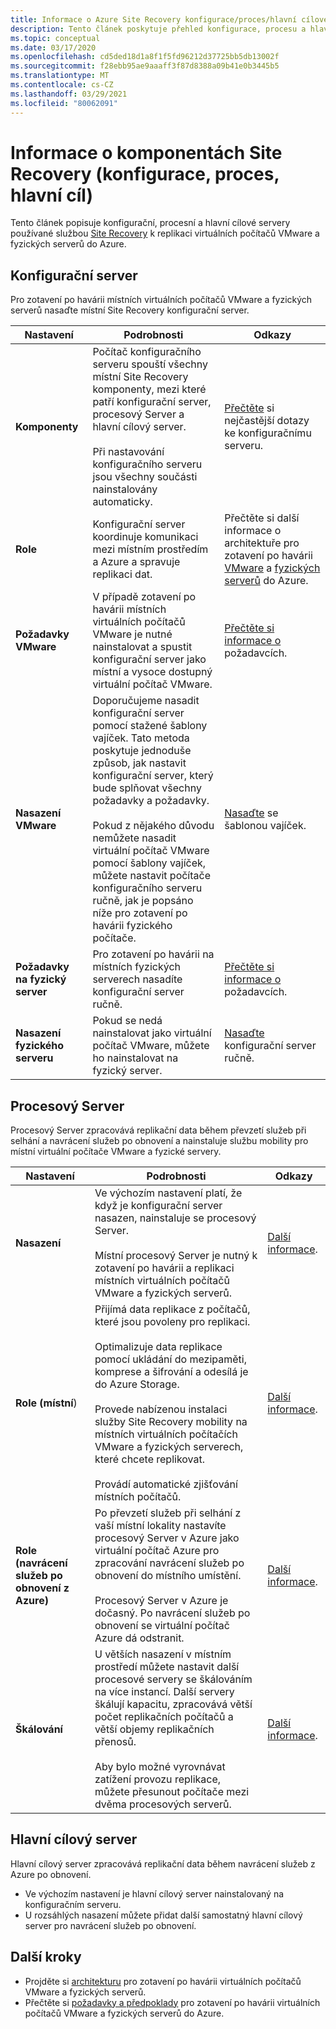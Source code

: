```yaml
---
title: Informace o Azure Site Recovery konfigurace/proces/hlavní cílové servery
description: Tento článek poskytuje přehled konfigurace, procesu a hlavních cílových serverů pomocí při nastavování zotavení po havárii místních virtuálních počítačů VMware do Azure pomocí Azure Site Recovery
ms.topic: conceptual
ms.date: 03/17/2020
ms.openlocfilehash: cd5ded18d1a8f1f5fd96212d37725bb5db13002f
ms.sourcegitcommit: f28ebb95ae9aaaff3f87d8388a09b41e0b3445b5
ms.translationtype: MT
ms.contentlocale: cs-CZ
ms.lasthandoff: 03/29/2021
ms.locfileid: "80062091"
---
```

# <a name="about-site-recovery-components-configuration-process-master-target"></a>Informace o komponentách Site Recovery (konfigurace, proces, hlavní cíl)

Tento článek popisuje konfigurační, procesní a hlavní cílové servery používané službou [Site Recovery](site-recovery-overview.md) k replikaci virtuálních počítačů VMware a fyzických serverů do Azure.

## <a name="configuration-server"></a>Konfigurační server

Pro zotavení po havárii místních virtuálních počítačů VMware a fyzických serverů nasaďte místní Site Recovery konfigurační server.

**Nastavení** | **Podrobnosti** | **Odkazy**
--- | --- | ---
**Komponenty**  | Počítač konfiguračního serveru spouští všechny místní Site Recovery komponenty, mezi které patří konfigurační server, procesový Server a hlavní cílový server.<br/><br/> Při nastavování konfiguračního serveru jsou všechny součásti nainstalovány automaticky. | [Přečtěte](vmware-azure-common-questions.md#configuration-server) si nejčastější dotazy ke konfiguračnímu serveru.
**Role** | Konfigurační server koordinuje komunikaci mezi místním prostředím a Azure a spravuje replikaci dat. | Přečtěte si další informace o architektuře pro zotavení po havárii [VMware](vmware-azure-architecture.md) a [fyzických serverů](physical-azure-architecture.md) do Azure.
**Požadavky VMware** | V případě zotavení po havárii místních virtuálních počítačů VMware je nutné nainstalovat a spustit konfigurační server jako místní a vysoce dostupný virtuální počítač VMware. | [Přečtěte si informace o](vmware-azure-deploy-configuration-server.md#prerequisites) požadavcích.
**Nasazení VMware** | Doporučujeme nasadit konfigurační server pomocí stažené šablony vajíček. Tato metoda poskytuje jednoduše způsob, jak nastavit konfigurační server, který bude splňovat všechny požadavky a požadavky.<br/><br/> Pokud z nějakého důvodu nemůžete nasadit virtuální počítač VMware pomocí šablony vajíček, můžete nastavit počítače konfiguračního serveru ručně, jak je popsáno níže pro zotavení po havárii fyzického počítače. | [Nasaďte](vmware-azure-deploy-configuration-server.md#deploy-a-configuration-server-through-an-ova-template) se šablonou vajíček.
**Požadavky na fyzický server** | Pro zotavení po havárii na místních fyzických serverech nasadíte konfigurační server ručně. | [Přečtěte si informace o](physical-azure-set-up-source.md#prerequisites) požadavcích.
**Nasazení fyzického serveru** | Pokud se nedá nainstalovat jako virtuální počítač VMware, můžete ho nainstalovat na fyzický server. | [Nasaďte](physical-azure-set-up-source.md#set-up-the-source-environment) konfigurační server ručně.

## <a name="process-server"></a>Procesový Server

Procesový Server zpracovává replikační data během převzetí služeb při selhání a navrácení služeb po obnovení a nainstaluje službu mobility pro místní virtuální počítače VMware a fyzické servery.

**Nastavení** | **Podrobnosti** | **Odkazy**
--- | --- | ---
**Nasazení**  | Ve výchozím nastavení platí, že když je konfigurační server nasazen, nainstaluje se procesový Server. <br/><br/> Místní procesový Server je nutný k zotavení po havárii a replikaci místních virtuálních počítačů VMware a fyzických serverů. | [Další informace](vmware-azure-architecture.md#architectural-components).
**Role (místní**) | Přijímá data replikace z počítačů, které jsou povoleny pro replikaci. <br/><br/> Optimalizuje data replikace pomocí ukládání do mezipaměti, komprese a šifrování a odesílá je do Azure Storage. <br/><br/> Provede nabízenou instalaci služby Site Recovery mobility na místních virtuálních počítačích VMware a fyzických serverech, které chcete replikovat. <br/><br/> Provádí automatické zjišťování místních počítačů. | [Další informace](vmware-azure-enable-replication.md).
**Role (navrácení služeb po obnovení z Azure)** | Po převzetí služeb při selhání z vaší místní lokality nastavíte procesový Server v Azure jako virtuální počítač Azure pro zpracování navrácení služeb po obnovení do místního umístění.<br/><br/> Procesový Server v Azure je dočasný. Po navrácení služeb po obnovení se virtuální počítač Azure dá odstranit. | [Další informace](vmware-azure-set-up-process-server-azure.md).
**Škálování** | U větších nasazení v místním prostředí můžete nastavit další procesové servery se škálováním na více instancí. Další servery škálují kapacitu, zpracovává větší počet replikačních počítačů a větší objemy replikačních přenosů.<br/><br/> Aby bylo možné vyrovnávat zatížení provozu replikace, můžete přesunout počítače mezi dvěma procesových serverů. | [Další informace](vmware-azure-set-up-process-server-scale.md).

## <a name="master-target-server"></a>Hlavní cílový server

Hlavní cílový server zpracovává replikační data během navrácení služeb z Azure po obnovení.

- Ve výchozím nastavení je hlavní cílový server nainstalovaný na konfiguračním serveru.
- U rozsáhlých nasazení můžete přidat další samostatný hlavní cílový server pro navrácení služeb po obnovení.

## <a name="next-steps"></a>Další kroky

- Projděte si [architekturu](vmware-azure-architecture.md) pro zotavení po havárii virtuálních počítačů VMware a fyzických serverů.
- Přečtěte si [požadavky a předpoklady](vmware-physical-azure-support-matrix.md) pro zotavení po havárii virtuálních počítačů VMware a fyzických serverů do Azure.

